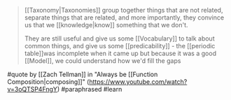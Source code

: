 > [[Taxonomy|Taxonomies]] group together things that are not related, separate things that are related, and more importantly, they convince us that we [[knowledge|know]] something that we don't.
>
> They are still useful and give us some [[Vocabulary]] to talk about common things, and give us some [[predicability]] - the [[periodic table]]was incomplete when it came up but because it was a good [[Model]], we could understand how we'd fill the gaps

#quote by [[Zach Tellman]] in "Always be [[Function Composition|composing]]" (https://www.youtube.com/watch?v=3oQTSP4FngY) #paraphrased #learn
